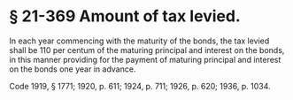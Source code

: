 # § 21-369 Amount of tax levied.

<p>In each year commencing with the maturity of the bonds, the tax levied shall be 110 per centum of the maturing principal and interest on the bonds, in this manner providing for the payment of maturing principal and interest on the bonds one year in advance.</p><p>Code 1919, § 1771; 1920, p. 611; 1924, p. 711; 1926, p. 620; 1936, p. 1034.</p>